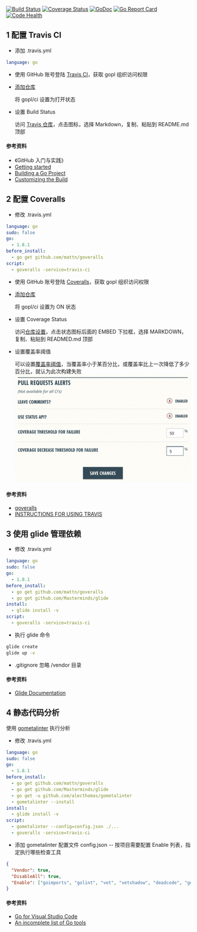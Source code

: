 [![Build Status](https://travis-ci.org/gopl/ci.svg?branch=master)](https://travis-ci.org/gopl/ci)
[![Coverage Status](https://coveralls.io/repos/github/gopl/ci/badge.svg)](https://coveralls.io/github/gopl/ci)
[![GoDoc](http://godoc.org/github.com/gopl/ci?status.svg)](http://godoc.org/github.com/gopl/ci)
[![Go Report Card](https://goreportcard.com/badge/github.com/gopl/ci)](https://goreportcard.com/report/github.com/gopl/ci)
[![Code Health](https://landscape.io/github/gopl/ci/master/landscape.svg?style=flat)](https://landscape.io/github/gopl/ci/master)


## 1 配置 Travis CI

* 添加 .travis.yml
```yaml
language: go
```

* 使用 GitHub 账号登陆 [Travis CI](https://travis-ci.org/)，获取 gopl 组织访问权限

* [添加仓库](https://travis-ci.org/profile/gopl)

	将 gopl/ci 设置为打开状态

* 设置 Build Status

	访问 [Travis 仓库](https://travis-ci.org/gopl/ci)，点击图标，选择 Markdown，复制、粘贴到 README.md 顶部


#### 参考资料

- 《GitHub 入门与实践》
- [Getting started](https://docs.travis-ci.com/user/getting-started/)
- [Building a Go Project](https://docs.travis-ci.com/user/languages/go)
- [Customizing the Build](https://docs.travis-ci.com/user/customizing-the-build/)



## 2 配置 Coveralls

* 修改 .travis.yml

```yaml
language: go
sudo: false
go:
  - 1.8.1
before_install:
  - go get github.com/mattn/goveralls
script:
  - goveralls -service=travis-ci
```

* 使用 GitHub 账号登陆 [Coveralls](https://coveralls.io/)，获取 gopl 组织访问权限

* [添加仓库](https://coveralls.io/repos/new)

	将 gopl/ci 设置为 ON 状态

* 设置 Coverage Status

	访问[仓库设置](https://coveralls.io/github/gopl/ci/settings)，点击状态图标后面的 EMBED 下拉框，选择 MARKDOWN，复制、粘贴到 READMED.md 顶部

* 设置覆盖率阈值

	可以设置[覆盖率阈值](https://coveralls.io/github/gopl/ci/settings)，当覆盖率小于某百分比，或覆盖率比上一次降低了多少百分比，就认为此次构建失败
	![](images/coverage_threshold.png)


#### 参考资料

- [goveralls](https://github.com/mattn/goveralls)
- [INSTRUCTIONS FOR USING TRAVIS](https://coveralls.zendesk.com/hc/en-us/articles/201342809-Go)



## 3 使用 glide 管理依赖

* 修改 .travis.yml

```yaml
language: go
sudo: false
go:
  - 1.8.1
before_install:
  - go get github.com/mattn/goveralls
  - go get github.com/Masterminds/glide
install:
  - glide install -v
script:
  - goveralls -service=travis-ci
```

* 执行 glide 命令
```bash
glide create
glide up -v
```

* .gitignore 忽略 /vendor 目录


#### 参考资料

- [Glide Documentation](http://glide.readthedocs.io/en/latest/)



## 4 静态代码分析

使用 [gometalinter](https://github.com/alecthomas/gometalinter) 执行分析

* 修改 .travis.yml

```yaml
language: go
sudo: false
go:
  - 1.8.1
before_install:
  - go get github.com/mattn/goveralls
  - go get github.com/Masterminds/glide
  - go get -u github.com/alecthomas/gometalinter
  - gometalinter --install
install:
  - glide install -v
script:
  - gometalinter --config=config.json ./...
  - goveralls -service=travis-ci
```

* 添加 gometalinter 配置文件 config.json -- 按项目需要配置 Enable 列表，指定执行哪些检查工具
```json
{
  "Vendor": true,
  "DisableAll": true,
  "Enable": ["goimports", "golint", "vet", "vetshadow", "deadcode", "gosimple"]
}

```


#### 参考资料

- [Go for Visual Studio Code](https://github.com/Microsoft/vscode-go)
- [An incomplete list of Go tools](https://dominik.honnef.co/posts/2014/12/go-tools/)


